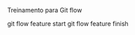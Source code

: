 Treinamento para Git flow

git flow feature start <nome da feature>
git flow feature finish <nome da feature>
